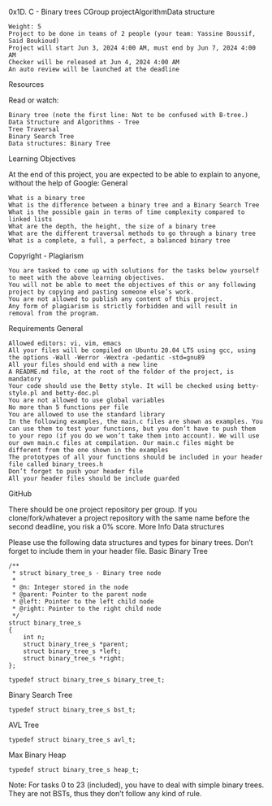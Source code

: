  0x1D. C - Binary trees
CGroup projectAlgorithmData structure

    Weight: 5
    Project to be done in teams of 2 people (your team: Yassine Boussif, Said Boukioud)
    Project will start Jun 3, 2024 4:00 AM, must end by Jun 7, 2024 4:00 AM
    Checker will be released at Jun 4, 2024 4:00 AM
    An auto review will be launched at the deadline

Resources

Read or watch:

    Binary tree (note the first line: Not to be confused with B-tree.)
    Data Structure and Algorithms - Tree
    Tree Traversal
    Binary Search Tree
    Data structures: Binary Tree

Learning Objectives

At the end of this project, you are expected to be able to explain to anyone, without the help of Google:
General

    What is a binary tree
    What is the difference between a binary tree and a Binary Search Tree
    What is the possible gain in terms of time complexity compared to linked lists
    What are the depth, the height, the size of a binary tree
    What are the different traversal methods to go through a binary tree
    What is a complete, a full, a perfect, a balanced binary tree

Copyright - Plagiarism

    You are tasked to come up with solutions for the tasks below yourself to meet with the above learning objectives.
    You will not be able to meet the objectives of this or any following project by copying and pasting someone else’s work.
    You are not allowed to publish any content of this project.
    Any form of plagiarism is strictly forbidden and will result in removal from the program.

Requirements
General

    Allowed editors: vi, vim, emacs
    All your files will be compiled on Ubuntu 20.04 LTS using gcc, using the options -Wall -Werror -Wextra -pedantic -std=gnu89
    All your files should end with a new line
    A README.md file, at the root of the folder of the project, is mandatory
    Your code should use the Betty style. It will be checked using betty-style.pl and betty-doc.pl
    You are not allowed to use global variables
    No more than 5 functions per file
    You are allowed to use the standard library
    In the following examples, the main.c files are shown as examples. You can use them to test your functions, but you don’t have to push them to your repo (if you do we won’t take them into account). We will use our own main.c files at compilation. Our main.c files might be different from the one shown in the examples
    The prototypes of all your functions should be included in your header file called binary_trees.h
    Don’t forget to push your header file
    All your header files should be include guarded

GitHub

There should be one project repository per group. If you clone/fork/whatever a project repository with the same name before the second deadline, you risk a 0% score.
More Info
Data structures

Please use the following data structures and types for binary trees. Don’t forget to include them in your header file.
Basic Binary Tree

    /**
     * struct binary_tree_s - Binary tree node
     *
     * @n: Integer stored in the node
     * @parent: Pointer to the parent node
     * @left: Pointer to the left child node
     * @right: Pointer to the right child node
     */
    struct binary_tree_s
    {
        int n;
        struct binary_tree_s *parent;
        struct binary_tree_s *left;
        struct binary_tree_s *right;
    };

    typedef struct binary_tree_s binary_tree_t;

Binary Search Tree

    typedef struct binary_tree_s bst_t;

AVL Tree

    typedef struct binary_tree_s avl_t;

Max Binary Heap

    typedef struct binary_tree_s heap_t;

Note: For tasks 0 to 23 (included), you have to deal with simple binary trees. They are not BSTs, thus they don’t follow any kind of rule.











